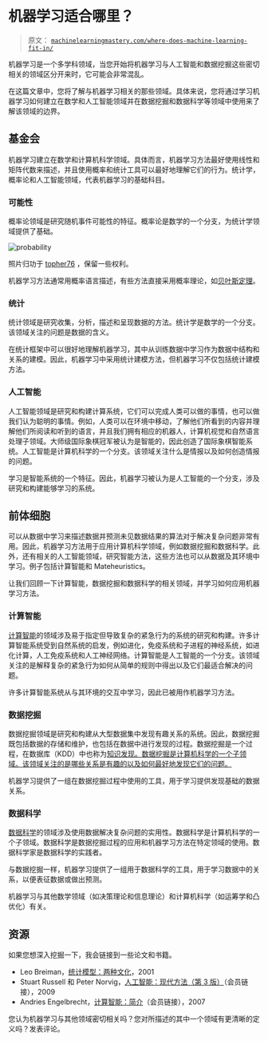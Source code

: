 # 机器学习适合哪里？

> 原文： [`machinelearningmastery.com/where-does-machine-learning-fit-in/`](https://machinelearningmastery.com/where-does-machine-learning-fit-in/)

机器学习是一个多学科领域，当您开始将机器学习与人工智能和数据挖掘这些密切相关的领域区分开来时，它可能会非常混乱。

在这篇文章中，您将了解与机器学习相关的那些领域。具体来说，您将通过学习机器学习如何建立在数学和人工智能领域并在数据挖掘和数据科学等领域中使用来了解该领域的边界。

## 基金会

机器学习建立在数学和计算机科学领域。具体而言，机器学习方法最好使用线性和矩阵代数来描述，并且使用概率和统计工具可以最好地理解它们的行为。统计学，概率论和人工智能领域，代表机器学习的基础科目。

### 可能性

概率论领域是研究随机事件可能性的特征。概率论是数学的一个分支，为统计学领域提供了基础。

![probability](https://3qeqpr26caki16dnhd19sv6by6v-wpengine.netdna-ssl.com/wp-content/uploads/2013/12/dice.jpg)

照片归功于 [topher76](http://www.flickr.com/photos/topher76/293277608/sizes/l/) ，保留一些权利。

机器学习方法通​​常用概率语言描述，有些方法直接采用概率理论，如[贝叶斯定理](http://en.wikipedia.org/wiki/Bayes'_theorem)。

### 统计

统计领域是研究收集，分析，描述和呈现数据的方法。统计学是数学的一个分支。该领域关注的问题是数据的含义。

在统计框架中可以很好地理解机器学习，其中从训练数据中学习作为数据中结构和关系的建模。因此，机器学习中采用统计建模方法，但机器学习不仅包括统计建模方法。

### 人工智能

人工智能领域是研究和构建计算系统，它们可以完成人类可以做的事情，也可以做我们认为聪明的事情。例如，人类可以在环境中移动，了解他们所看到的内容并理解他们所阅读和听到的语言，并且我们拥有相应的机器人，计算机视觉和自然语言处理子领域。大师级国际象棋冠军被认为是智能的，因此创造了国际象棋智能系统。人工智能是计算机科学的一个分支。该领域关注什么是情报以及如何创造情报的问题。

学习是智能系统的一个特征。因此，机器学习被认为是人工智能的一个分支，涉及研究和构建能够学习的系统。

## 前体细胞

可以从数据中学习来描述数据并预测未见数据结果的算法对于解决复杂问题非常有用。因此，机器学习方法用于应用计算机科学领域，例如数据挖掘和数据科学。此外，还有相关的人工智能领域，研究智能方法，这些方法也可以从数据及其环境中学习。例子包括计算智能和 Mateheuristics。

让我们回顾一下计算智能，数据挖掘和数据科学的相关领域，并学习如何应用机器学习方法。

### 计算智能

[计算智能](http://en.wikipedia.org/wiki/Computational_Intelligence)的领域涉及易于指定但导致复杂的紧急行为的系统的研究和构建。许多计算智能系统受到自然系统的启发，例如进化，免疫系统和子进程的神经系统，如进化计算，人工免疫系统和人工神经网络。计算智能是人工智能的一个分支。该领域关注的是解释复杂的紧急行为如何从简单的规则中得出以及它们最适合解决的问题。

许多计算智能系统从与其环境的交互中学习，因此已被用作机器学习方法。

### 数据挖掘

数据挖掘领域是研究和构建从大型数据集中发现有趣关系的系统。因此，数据挖掘既包括数据的存储和维护，也包括在数据中进行发现的过程。数据挖掘是一个过程，在数据库（KDD）中也称为[知识发现。数据挖掘是计算机科学的一个子领域。该领域关注的是哪些关系是有趣的以及如何最好地发现它们的问题。](http://en.wikipedia.org/wiki/Data_mining)

机器学习提供了一组在数据挖掘过程中使用的工具，用于学习提供发现基础的数据关系。

### 数据科学

[数据科学](http://en.wikipedia.org/wiki/Data_science)的领域涉及使用数据解决复杂问题的实用性。数据科学是计算机科学的一个子领域。数据科学是数据挖掘过程的应用和机器学习方法在特定领域的使用。数据科学家是数据科学的实践者。

与数据挖掘一样，机器学习提供了一组用于数据科学的工具，用于学习数据中的关系，以便表征数据或做出预测。

机器学习与其他数学领域（如决策理论和信息理论）和计算机科学（如运筹学和凸优化）有关。

## 资源

如果您想深入挖掘一下，我会链接到一些论文和书籍。

*   Leo Breiman，[统计模型：两种文化](http://scholar.google.com/scholar?q=Statistical+Modeling+The+Two+Cultures)，2001
*   Stuart Russell 和 Peter Norvig，[人工智能：现代方法（第 3 版）](http://www.amazon.com/dp/0136042597?tag=inspiredalgor-20)（会员链接），2009
*   Andries Engelbrecht，[计算智能：简介](http://www.amazon.com/dp/0470035617?tag=inspiredalgor-20)（会员链接），2007

您认为机器学习与其他领域密切相关吗？您对所描述的其中一个领域有更清晰的定义吗？发表评论。
